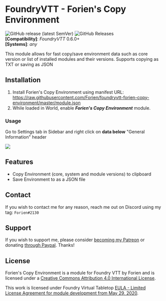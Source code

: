 # FoundryVTT - Forien's Copy Environment
![GitHub release (latest SemVer)](https://img.shields.io/github/v/release/forien/foundryvtt-forien-copy-environment?style=for-the-badge)  ![GitHub Releases](https://img.shields.io/github/downloads/Forien/foundryvtt-forien-copy-environment/latest/total?style=for-the-badge)    
**[Compatibility]**: *FoundryVTT* 0.6.0+  
**[Systems]**: *any*  

This module allows for fast copy/save environment data such as core version or list of installed modules and their versions. Supports copying as TXT or saving as JSON

## Installation

1. Install Forien's Copy Environment using manifest URL: https://raw.githubusercontent.com/Forien/foundryvtt-forien-copy-environment/master/module.json
2. While loaded in World, enable **_Forien's Copy Environment_** module.

### Usage

Go to Settings tab in Sidebar and right click on **data below** "General Information" header

![](https://i.gyazo.com/658e91e36d570bf6e8c896eb6ce485ff.gif)

## Features

* Copy Environment (core, system and module versions) to clipboard
* Save Environment to as a JSON file


## Contact

If you wish to contact me for any reason, reach me out on Discord using my tag: `Forien#2130`


## Support

If you wish to support me, please consider [becoming my Patreon](https://www.patreon.com/forien) or donating [through Paypal](https://www.paypal.com/cgi-bin/webscr?cmd=_s-xclick&hosted_button_id=6P2RRX7HVEMV2&source=url). Thanks!

## License

Forien's Copy Environment is a module for Foundry VTT by Forien and is licensed under a [Creative Commons Attribution 4.0 International License](http://creativecommons.org/licenses/by/4.0/).

This work is licensed under Foundry Virtual Tabletop [EULA - Limited License Agreement for module development from May 29, 2020](https://foundryvtt.com/article/license/).
